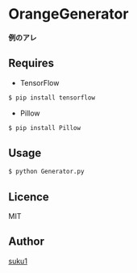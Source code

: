 # OrangeGenerator
**例のアレ**  

## Requires 
 - TensorFlow
```bash
$ pip install tensorflow
```
 - Pillow
```bash
$ pip install Pillow
```

## Usage  
```bash
$ python Generator.py
```

## Licence

MIT

## Author

[suku1](https://github.com/suku1)
